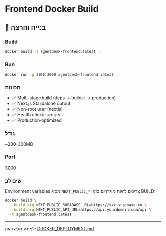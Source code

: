 # Frontend Docker Build

## 🐳 בנייה והרצה

### Build
```bash
docker build -t agentdesk-frontend:latest .
```

### Run
```bash
docker run -p 3000:3000 agentdesk-frontend:latest
```

### תכונות
- ✅ Multi-stage build (deps → builder → production)
- ✅ Next.js Standalone output
- ✅ Non-root user (nextjs)
- ✅ Health check אוטומטי
- ✅ Production-optimized

### גודל
~200-300MB

### Port
3000

### שים לב
Environment variables מסוג `NEXT_PUBLIC_*` צריכים להיות מוגדרים בזמן BUILD:

```bash
docker build \
  --build-arg NEXT_PUBLIC_SUPABASE_URL=https://xxx.supabase.co \
  --build-arg NEXT_PUBLIC_API_URL=https://api.yourdomain.com/api \
  -t agentdesk-frontend:latest .
```

---

למידע מלא ראה: [DOCKER_DEPLOYMENT.md](../DOCKER_DEPLOYMENT.md)

